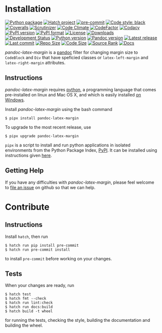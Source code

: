 Installation
============

[![Python package](https://img.shields.io/github/actions/workflow/status/chdemko/pandoc-latex-margin/python-package.yml?logo=github&branch=develop)](https://github.com/chdemko/pandoc-latex-margin/actions/workflows/python-package.yml)
[![Hatch project](https://img.shields.io/badge/%F0%9F%A5%9A-Hatch-4051b5.svg)](https://github.com/pypa/hatch)
[![pre-commit](https://img.shields.io/badge/pre--commit-enabled-brightgreen?logo=pre-commit)](https://github.com/pre-commit/pre-commit)
[![Code style: black](https://img.shields.io/badge/code%20style-black-000000.svg)](https://pypi.org/project/black/)
[![Coveralls](https://img.shields.io/coveralls/github/chdemko/pandoc-latex-margin/develop.svg?logo=Codecov&logoColor=white)](https://coveralls.io/github/chdemko/pandoc-latex-margin?branch=develop)
[![Scrutinizer](https://img.shields.io/scrutinizer/g/chdemko/pandoc-latex-margin.svg?logo=scrutinizer)](https://scrutinizer-ci.com/g/chdemko/pandoc-latex-margin/)
[![Code Climate](https://img.shields.io/codeclimate/maintainability/chdemko/pandoc-latex-margin?logo=codeclimate&barnch=develop)](https://codeclimate.com/github/chdemko/pandoc-latex-margin/)
[![CodeFactor](https://img.shields.io/codefactor/grade/github/chdemko/pandoc-latex-margin/develop.svg?logo=codefactor)](https://www.codefactor.io/repository/github/chdemko/pandoc-latex-margin)
[![Codacy](https://img.shields.io/codacy/grade/7df59d426cab4adca51d86403f0cc4b6.svg?logo=codacy)](https://app.codacy.com/gh/chdemko/pandoc-latex-margin/dashboard)
[![PyPI version](https://img.shields.io/pypi/v/pandoc-latex-margin.svg?logo=pypi&logoColor=white)](https://pypi.org/project/pandoc-latex-margin/)
[![PyPI format](https://img.shields.io/pypi/format/pandoc-latex-margin.svg?logo=pypi&logoColor=white)](https://pypi.org/project/pandoc-latex-margin/)
[![License](https://img.shields.io/pypi/l/pandoc-latex-margin.svg?logo=pypi&logoColor=white)](https://raw.githubusercontent.com/chdemko/pandoc-latex-margin/develop/LICENSE)
[![Downloads](https://img.shields.io/pypi/dm/pandoc-latex-margin?logo=pypi&logoColor=white)](https://pepy.tech/project/pandoc-latex-margin)
[![Development Status](https://img.shields.io/pypi/status/pandoc-latex-margin.svg?logo=pypi&logoColor=white)](https://pypi.org/project/pandoc-latex-margin/)
[![Python version](https://img.shields.io/pypi/pyversions/pandoc-latex-margin.svg?logo=pypi&logoColor=white)](https://pypi.org/project/pandoc-latex-margin/)
[![Pandoc version](https://img.shields.io/badge/pandoc-2.11%20..%203.6-blue.svg?logo=markdown)](https://pandoc.org/)
[![Latest release](https://img.shields.io/github/release-date/chdemko/pandoc-latex-margin.svg?logo=github)](https://github.com/chdemko/pandoc-latex-margin/releases)
[![Last commit](https://img.shields.io/github/last-commit/chdemko/pandoc-latex-margin/develop?logo=github)](https://github.com/chdemko/pandoc-latex-margin/commit/develop/)
[![Repo Size](https://img.shields.io/github/repo-size/chdemko/pandoc-latex-margin.svg?logo=github)](http://pandoc-latex-margin.readthedocs.io/en/latest/)
[![Code Size](https://img.shields.io/github/languages/code-size/chdemko/pandoc-latex-margin.svg?logo=github)](http://pandoc-latex-margin.readthedocs.io/en/latest/)
[![Source Rank](https://img.shields.io/librariesio/sourcerank/pypi/pandoc-latex-margin.svg?logo=libraries.io&logoColor=white)](https://libraries.io/pypi/pandoc-latex-margin)
[![Docs](https://img.shields.io/readthedocs/pandoc-latex-margin.svg?logo=read-the-docs&logoColor=white)](http://pandoc-latex-margin.readthedocs.io/en/latest/)

*pandoc-latex-margin* is a [pandoc] filter for changing margin size to
`CodeBlock` and `Div` that have speficied classes or `latex-left-margin`
and `latex-right-margin` attributes.

[pandoc]: http://pandoc.org/

Instructions
------------

*pandoc-latex-margin* requires [python], a programming language that comes
pre-installed on linux and Mac OS X, and which is easily installed
[on Windows].

Install *pandoc-latex-margin* using the bash command

~~~shell-session
$ pipx install pandoc-latex-margin
~~~

To upgrade to the most recent release, use

~~~shell-session
$ pipx upgrade pandoc-latex-margin
~~~

`pipx` is a script to install and run python applications in isolated environments from the Python Package Index, [PyPI]. It can be installed using instructions given [here](https://pipx.pypa.io/stable/).

[python]: https://www.python.org
[on Windows]: https://www.python.org/downloads/windows
[PyPI]: https://pypi.org


Getting Help
------------

If you have any difficulties with *pandoc-latex-margin*, please feel welcome
to [file an issue] on github so that we can help.

[file an issue]: https://github.com/chdemko/pandoc-latex-margin/issues

Contribute
==========

Instructions
------------

Install `hatch`, then run

~~~shell-session
$ hatch run pip install pre-commit
$ hatch run pre-commit install
~~~

to install `pre-commit` before working on your changes.

Tests
-----

When your changes are ready, run

~~~shell-session
$ hatch test
$ hatch fmt --check
$ hatch run lint:check
$ hatch run docs:build
$ hatch build -t wheel
~~~

for running the tests, checking the style, building the documentation
and building the wheel.

